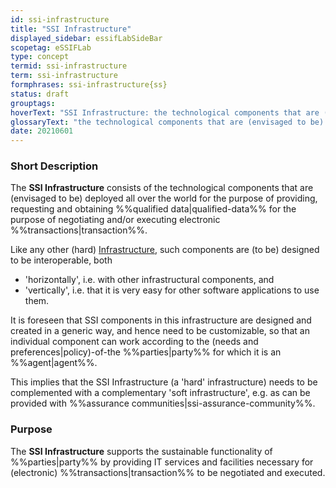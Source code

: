 ```yaml
---
id: ssi-infrastructure
title: "SSI Infrastructure"
displayed_sidebar: essifLabSideBar
scopetag: eSSIFLab
type: concept
termid: ssi-infrastructure
term: ssi-infrastructure
formphrases: ssi-infrastructure{ss}
status: draft
grouptags:
hoverText: "SSI Infrastructure: the technological components that are (envisaged to be) deployed all over the world for the purpose of providing, requesting and obtaining Qualified Data, for the purpose of negotiating and/or executing electronic Transactions."
glossaryText: "the technological components that are (envisaged to be) all over the world for the purpose of providing, requesting and obtaining %%qualified data^qualified-data%%, for the purpose of negotiating and/or executing electronic %%transactions^transaction%%."
date: 20210601
---
```


### Short Description
The **SSI Infrastructure** consists of the technological components that are (envisaged to be) deployed all over the world for the purpose of providing, requesting and obtaining %%qualified data|qualified-data%% for the purpose of negotiating and/or executing electronic %%transactions|transaction%%.

Like any other (hard) [Infrastructure](https://en.wikipedia.org/wiki/Infrastructure), such components are (to be) designed to be interoperable, both
- 'horizontally', i.e. with other infrastructural components, and
- 'vertically', i.e. that it is very easy for other software applications to use them.

It is foreseen that SSI components in this infrastructure are designed and created in a generic way, and hence need to be customizable, so that an individual component can work according to the (needs and preferences|policy)-of-the %%parties|party%% for which it is an %%agent|agent%%.

This implies that the SSI Infrastructure (a 'hard' infrastructure) needs to be complemented with a complementary 'soft infrastructure', e.g. as can be provided with %%assurance communities|ssi-assurance-community%%.

### Purpose
The **SSI Infrastructure** supports the sustainable functionality of %%parties|party%% by providing IT services and facilities necessary for (electronic) %%transactions|transaction%% to be negotiated and executed.
